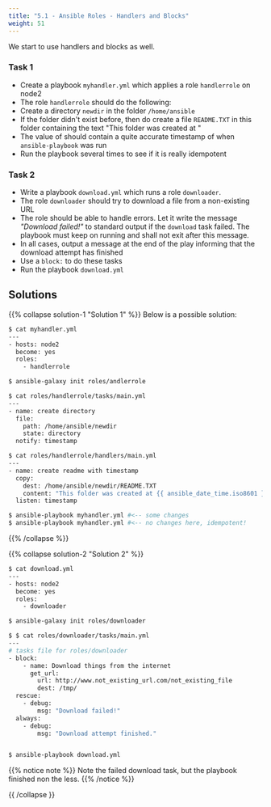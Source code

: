 ```yaml
---
title: "5.1 - Ansible Roles - Handlers and Blocks"
weight: 51
---
```


We start to use handlers and blocks as well.

### Task 1

- Create a playbook `myhandler.yml` which applies a role `handlerrole` on node2
- The role `handlerrole` should do the following:
- Create a directory `newdir` in the folder `/home/ansible`
- If the folder didn't exist before, then do create a file `README.TXT` in this folder containing the text "This folder was created at <timestamp>"
- The value of <timestamp> should contain a quite accurate timestamp of when `ansible-playbook` was run
- Run the playbook several times to see if it is really idempotent

### Task 2

- Write a playbook `download.yml` which runs a role `downloader`.
- The role `downloader` should try to download a file from a non-existing URL
- The role should be able to handle errors. Let it write the message _"Download failed!"_ to standard output if the `download` task failed. The playbook must keep on running and shall not exit after this message.
- In all cases, output a message at the end of the play informing that the download attempt has finished
- Use a `block:` to do these tasks
- Run the playbook `download.yml`


## Solutions

{{% collapse solution-1 "Solution 1" %}}
Below is a possible solution:

```bash
$ cat myhandler.yml
---
- hosts: node2
  become: yes
  roles:
    - handlerrole

$ ansible-galaxy init roles/andlerrole

$ cat roles/handlerrole/tasks/main.yml
---
- name: create directory
  file:
    path: /home/ansible/newdir
    state: directory
  notify: timestamp

$ cat roles/handlerrole/handlers/main.yml
---
- name: create readme with timestamp 
  copy:
    dest: /home/ansible/newdir/README.TXT
    content: "This folder was created at {{ ansible_date_time.iso8601 }}"    
  listen: timestamp

$ ansible-playbook myhandler.yml #<-- some changes
$ ansible-playbook myhandler.yml #<-- no changes here, idempotent!
```
{{% /collapse %}}

{{% collapse solution-2 "Solution 2" %}}

```bash
$ cat download.yml 
---
- hosts: node2
  become: yes
  roles:
    - downloader

$ ansible-galaxy init roles/downloader

$ $ cat roles/downloader/tasks/main.yml 
---
# tasks file for roles/downloader
- block:
    - name: Download things from the internet
      get_url:
        url: http://www.not_existing_url.com/not_existing_file
        dest: /tmp/
  rescue:
    - debug:
        msg: "Download failed!"
  always:
    - debug:
        msg: "Download attempt finished."


$ ansible-playbook download.yml
```

{{% notice note %}}
Note the failed download task, but the playbook finished non the less.
{{% /notice %}}

{{ /collapse }}